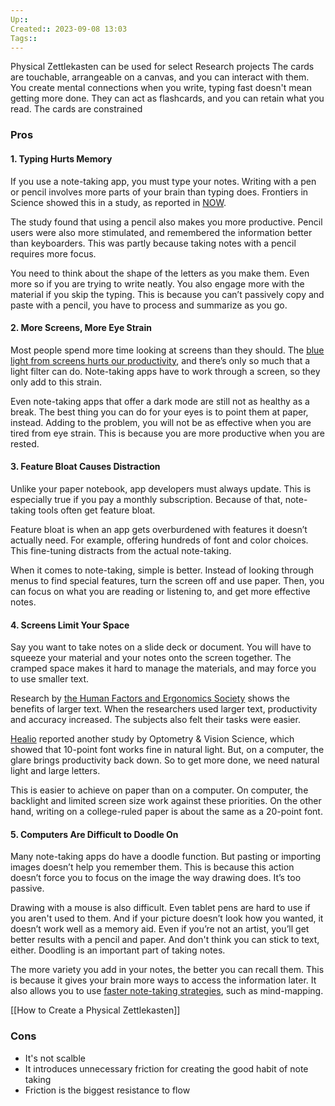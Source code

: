 ```yaml
---
Up:: 
Created:: 2023-09-08 13:03 
Tags:: 
---
```

Physical Zettlekasten can be used for select Research projects
The cards are touchable, arrangeable on a canvas, and you can interact with them. 
You create mental connections when you write, typing fast doesn't mean getting more done.
They can act as flashcards, and you can retain what you read.
The cards are constrained

### Pros
#### 1. Typing Hurts Memory

If you use a note-taking app, you must type your notes. Writing with a pen or pencil involves more parts of your brain than typing does. Frontiers in Science showed this in a study, as reported in [NOW](https://now.northropgrumman.com/in-handwriting-vs-typing-notes-pen-and-paper-might-win-out/).

The study found that using a pencil also makes you more productive. Pencil users were also more stimulated, and remembered the information better than keyboarders. This was partly because taking notes with a pencil requires more focus.

You need to think about the shape of the letters as you make them. Even more so if you are trying to write neatly. You also engage more with the material if you skip the typing. This is because you can’t passively copy and paste with a pencil, you have to process and summarize as you go.

#### 2. More Screens, More Eye Strain

Most people spend more time looking at screens than they should. The [blue light from screens hurts our productivity](https://www.makeuseof.com/can-blue-light-affect-productivity-what-to-do-about-it/), and there’s only so much that a light filter can do. Note-taking apps have to work through a screen, so they only add to this strain.

Even note-taking apps that offer a dark mode are still not as healthy as a break. The best thing you can do for your eyes is to point them at paper, instead. Adding to the problem, you will not be as effective when you are tired from eye strain. This is because you are more productive when you are rested.

#### 3. Feature Bloat Causes Distraction

Unlike your paper notebook, app developers must always update. This is especially true if you pay a monthly subscription. Because of that, note-taking tools often get feature bloat.

Feature bloat is when an app gets overburdened with features it doesn’t actually need. For example, offering hundreds of font and color choices. This fine-tuning distracts from the actual note-taking.

When it comes to note-taking, simple is better. Instead of looking through menus to find special features, turn the screen off and use paper. Then, you can focus on what you are reading or listening to, and get more effective notes.

#### 4. Screens Limit Your Space

Say you want to take notes on a slide deck or document. You will have to squeeze your material and your notes onto the screen together. The cramped space makes it hard to manage the materials, and may force you to use smaller text.

Research by [the Human Factors and Ergonomics Society](https://www.researchgate.net/publication/271716517_Effects_of_Font_Size_and_Reflective_Glare_on_Text-Based_Task_Performance_and_Postural_Change_Behavior_of_Presbyopic_and_Nonpresbyopic_Computer_Users) shows the benefits of larger text. When the researchers used larger text, productivity and accuracy increased. The subjects also felt their tasks were easier.

[Healio](https://www.healio.com/news/optometry/20140709/font-size-linked-to-productivity-study-finds) reported another study by Optometry & Vision Science, which showed that 10-point font works fine in natural light. But, on a computer, the glare brings productivity back down. So to get more done, we need natural light and large letters.

This is easier to achieve on paper than on a computer. On computer, the backlight and limited screen size work against these priorities. On the other hand, writing on a college-ruled paper is about the same as a 20-point font.

#### 5. Computers Are Difficult to Doodle On

Many note-taking apps do have a doodle function. But pasting or importing images doesn’t help you remember them. This is because this action doesn’t force you to focus on the image the way drawing does. It’s too passive.

Drawing with a mouse is also difficult. Even tablet pens are hard to use if you aren't used to them. And if your picture doesn’t look how you wanted, it doesn’t work well as a memory aid. Even if you’re not an artist, you’ll get better results with a pencil and paper. And don't think you can stick to text, either. Doodling is an important part of taking notes.

The more variety you add in your notes, the better you can recall them. This is because it gives your brain more ways to access the information later. It also allows you to use [faster note-taking strategies](https://www.makeuseof.com/tag/lazy-take-notes-try-faster-notetaking-tips-instead/), such as mind-mapping.

[[How to Create a Physical Zettlekasten]]


### Cons
- It's not scalble
- It introduces unnecessary friction for creating the good habit of note taking
- Friction is the biggest resistance to flow
